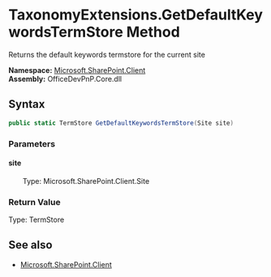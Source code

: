 # TaxonomyExtensions.GetDefaultKeywordsTermStore Method  
Returns the default keywords termstore for the current site  

**Namespace:** [Microsoft.SharePoint.Client](Microsoft.SharePoint.Client.md)  
**Assembly:** OfficeDevPnP.Core.dll  
## Syntax
```C#
public static TermStore GetDefaultKeywordsTermStore(Site site)
```
### Parameters
#### site  
&emsp;&emsp;Type: Microsoft.SharePoint.Client.Site  

### Return Value
Type: TermStore  


## See also
- [Microsoft.SharePoint.Client](Microsoft.SharePoint.Client.md)
